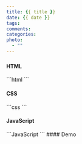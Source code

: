 ```yaml
---
title: {{ title }}
date: {{ date }}
tags: 
comments: 
categories: 
photo: 
  - ""
---
```

### 
<h4 data-type="HTML">HTML</h4>
```html
```
<h4 data-type="CSS">CSS</h4>
```css
```
<h4 data-type="JavaScript">JavaScript</h4>
```JavaScript
```
#### Demo
